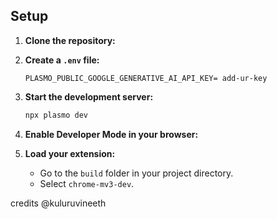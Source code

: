 ## Setup

1. **Clone the repository:**

2. **Create a `.env` file:**

   ```env
   PLASMO_PUBLIC_GOOGLE_GENERATIVE_AI_API_KEY= add-ur-key
   ```

3. **Start the development server:**

   ```bash
   npx plasmo dev
   ```

4. **Enable Developer Mode in your browser:**

5. **Load your extension:**

   - Go to the `build` folder in your project directory.
   - Select `chrome-mv3-dev`.

credits @kuluruvineeth
